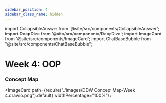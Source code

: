 ```yaml
---
sidebar_position: 4
sidebar_class_name: hidden
---
```


import CollapsibleAnswer from '@site/src/components/CollapsibleAnswer';
import DeepDive from '@site/src/components/DeepDive';
import ImageCard from '@site/src/components/ImageCard';
import ChatBaseBubble from "@site/src/components/ChatBaseBubble";

# Week 4: OOP


<ChatBaseBubble/>

### Concept Map

<ImageCard path={require("./images/DDW Concept Map-Week 4.drawio.png").default} widthPercentage="100%"/>
